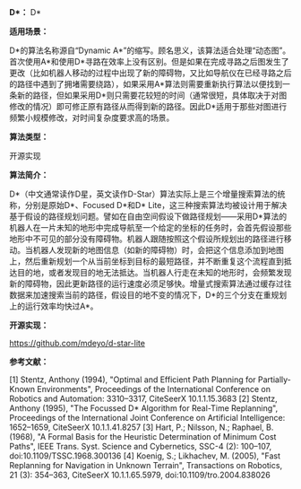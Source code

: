 **D\*：** D\*

**适用场景：**

D\*的算法名称源自“Dynamic A\*”的缩写。顾名思义，该算法适合处理“动态图”。首次使用A\*和使用D\*寻路在效率上没有区别。但是如果在完成寻路之后图发生了更改（比如机器人移动的过程中出现了新的障碍物，又比如导航仪在已经寻路之后的路径中遇到了拥堵需要绕路），如果采用A\*算法则需要重新执行算法以便找到一条新的路径，但如果采用D\*则只需要花较短的时间（通常很短，具体取决于对图修改的情况）即可修正原有路径从而得到新的路径。因此D\*适用于那些对图进行频繁小规模修改，对时间复杂度要求高的场景。

**算法类型：**

开源实现

**算法简介：**

D\*（中文通常读作D星，英文读作D-Star）算法实际上是三个增量搜索算法的统称，分别是原始D\*、Focused D\*和D\* Lite，这三种搜索算法均被设计用于解决基于假设的路径规划问题。譬如在自由空间假设下做路径规划——采用D\*算法的机器人在一片未知的地形中完成导航至一个给定的坐标的任务时，会首先假设那些地形中不可见的部分没有障碍物。机器人跟随按照这个假设所规划出的路径进行移动。当机器人发现新的地图信息（如新的障碍物）时，会把这个信息添加到地图上，然后重新规划一个从当前坐标到目标的最短路径，并不断重复这个流程直到抵达目的地，或者发现目的地无法抵达。当机器人行走在未知的地形时，会频繁发现新的障碍物，因此更新路径的运行速度必须足够快。增量式搜索算法通过缓存过往数据来加速搜索当前的路径，假设目的地不变的情况下，D\*的三个分支在重规划上的运行效率均快过A*。

**开源实现：**

https://github.com/mdeyo/d-star-lite

**参考文献：**

[1] Stentz, Anthony (1994), "Optimal and Efficient Path Planning for Partially-Known Environments", Proceedings of the International Conference on Robotics and Automation: 3310–3317, CiteSeerX 10.1.1.15.3683
[2] Stentz, Anthony (1995), "The Focussed D* Algorithm for Real-Time Replanning", Proceedings of the International Joint Conference on Artificial Intelligence: 1652–1659, CiteSeerX 10.1.1.41.8257
[3] Hart, P.; Nilsson, N.; Raphael, B. (1968), "A Formal Basis for the Heuristic Determination of Minimum Cost Paths", IEEE Trans. Syst. Science and Cybernetics, SSC-4 (2): 100–107, doi:10.1109/TSSC.1968.300136
[4] Koenig, S.; Likhachev, M. (2005), "Fast Replanning for Navigation in Unknown Terrain", Transactions on Robotics, 21 (3): 354–363, CiteSeerX 10.1.1.65.5979, doi:10.1109/tro.2004.838026